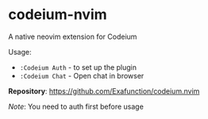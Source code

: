 # codeium-nvim

A native neovim extension for Codeium

Usage:

- `:Codeium Auth` - to set up the plugin
- `:Codeium Chat` - Open chat in browser

**Repository**: <https://github.com/Exafunction/codeium.nvim>


_Note_: You need to auth first before usage

<!-- vim: set ft=markdown: -->